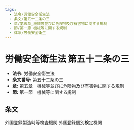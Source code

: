 ```yaml
---
tags:
  - 法令/労働安全衛生法
  - 条文/第五十二条の三
  - 章/第五章_機械等並びに危険物及び有害物に関する規制
  - 節/第一節_機械等に関する規制
  - 体系/労働安全衛生
---
```

# 労働安全衛生法 第五十二条の三

- **法令:** 労働安全衛生法
- **条文番号:** 第五十二条の三
- **章:** 第五章　機械等並びに危険物及び有害物に関する規制
- **節:** 第一節　機械等に関する規制

## 条文
外国登録製造時等検査機関	外国登録個別検定機関

